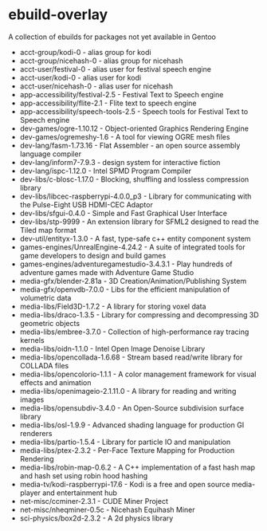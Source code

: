 # ebuild-overlay

A collection of ebuilds for packages not yet available in Gentoo

* acct-group/kodi-0 - alias group for kodi
* acct-group/nicehash-0 - alias group for nicehash
* acct-user/festival-0 - alias user for festival speech engine
* acct-user/kodi-0 - alias user for kodi
* acct-user/nicehash-0 - alias user for nicehash
* app-accessibility/festival-2.5 - Festival Text to Speech engine
* app-accessibility/flite-2.1 - Flite text to speech engine
* app-accessibility/speech-tools-2.5 - Speech tools for Festival Text to Speech engine
* dev-games/ogre-1.10.12 - Object-oriented Graphics Rendering Engine
* dev-games/ogremeshy-1.6 - A tool for viewing OGRE mesh files
* dev-lang/fasm-1.73.16 - Flat Assembler - an open source assembly language compiler
* dev-lang/inform7-7.9.3 - design system for interactive fiction
* dev-lang/ispc-1.12.0 - Intel SPMD Program Compiler
* dev-libs/c-blosc-1.17.0 - Blocking, shuffling and lossless compression library
* dev-libs/libcec-raspberrypi-4.0.0_p3 - Library for communicating with the Pulse-Eight USB HDMI-CEC Adaptor
* dev-libs/sfgui-0.4.0 - Simple and Fast Graphical User Interface
* dev-libs/stp-9999 - An extension library for SFML2 designed to read the Tiled map format
* dev-util/entityx-1.3.0 - A fast, type-safe c++ entity component system
* games-engines/UnrealEngine-4.24.2 - A suite of integrated tools for game developers to design and build games
* games-engines/adventuregamestudio-3.4.3.1 - Play hundreds of adventure games made with Adventure Game Studio
* media-gfx/blender-2.81a - 3D Creation/Animation/Publishing System
* media-gfx/openvdb-7.0.0 - Libs for the efficient manipulation of volumetric data
* media-libs/Field3D-1.7.2 - A library for storing voxel data
* media-libs/draco-1.3.5 - Library for compressing and decompressing 3D geometric objects
* media-libs/embree-3.7.0 - Collection of high-performance ray tracing kernels
* media-libs/oidn-1.1.0 - Intel Open Image Denoise Library
* media-libs/opencollada-1.6.68 - Stream based read/write library for COLLADA files
* media-libs/opencolorio-1.1.1 - A color management framework for visual effects and animation
* media-libs/openimageio-2.1.11.0 - A library for reading and writing images
* media-libs/opensubdiv-3.4.0 - An Open-Source subdivision surface library
* media-libs/osl-1.9.9 - Advanced shading language for production GI renderers
* media-libs/partio-1.5.4 - Library for particle IO and manipulation
* media-libs/ptex-2.3.2 - Per-Face Texture Mapping for Production Rendering
* media-libs/robin-map-0.6.2 - A C++ implementation of a fast hash map and hash set using robin hood hashing
* media-tv/kodi-raspberrypi-17.6 - Kodi is a free and open source media-player and entertainment hub
* net-misc/ccminer-2.3.1 - CUDE Miner Project
* net-misc/nheqminer-0.5c - Nicehash Equihash Miner
* sci-physics/box2d-2.3.2 - A 2d physics library
